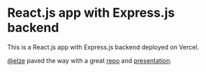 # React.js app with Express.js backend

This is a React.js app with Express.js backend deployed on Vercel.

[@elze](https://github.com/elze) paved the way with a great [repo](https://github.com/elze/vercel-express-react-demo) and [presentation](http://geekitude.com/Presentations/20211205-Vercel-Express-React/20211208-Vercel.html#/).